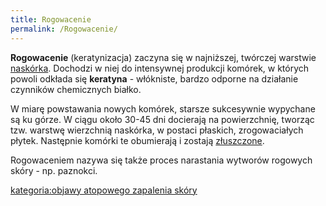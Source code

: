 ```yaml
---
title: Rogowacenie
permalink: /Rogowacenie/
---
```


**Rogowacenie** (keratynizacja) zaczyna się w najniższej, twórczej warstwie [naskórka](/Naskórek "wikilink"). Dochodzi w niej do intensywnej produkcji komórek, w których powoli odkłada się **keratyna** - włókniste, bardzo odporne na działanie czynników chemicznych białko.

W miarę powstawania nowych komórek, starsze sukcesywnie wypychane są ku górze. W ciągu około 30-45 dni docierają na powierzchnię, tworząc tzw. warstwę wierzchnią naskórka, w postaci płaskich, zrogowaciałych płytek. Następnie komórki te obumierają i zostają [złuszczone](/Łuszczenie "wikilink").

Rogowaceniem nazywa się także proces narastania wytworów rogowych skóry - np. paznokci.

[kategoria:objawy atopowego zapalenia skóry](/kategoria:objawy_atopowego_zapalenia_skóry "wikilink")